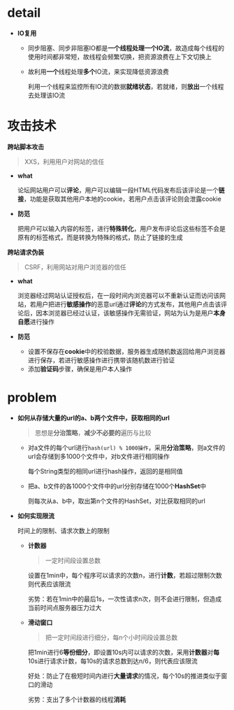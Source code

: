 # detail

- **IO复用**

  - 同步阻塞、同步非阻塞IO都是**一个线程处理一个IO流**，故造成每个线程的使用时间都非常短，故线程会频繁切换，把资源浪费在上下文切换上

  - 故利用**一个**线程处理**多个**IO流，来实现降低资源浪费

    利用一个线程来监控所有IO流的数据**就绪状态**，若就绪，则**放出**一个线程去处理该IO流





# 攻击技术

**跨站脚本攻击**

> XXS，利用用户对网站的信任

- **what**

  论坛网站用户可以**评论**，用户可以编辑一段HTML代码发布后该评论是一个**链接**，功能是获取其他用户本地的cookie，若用户点击该评论则会泄露cookie

- **防范**

  把用户可以输入内容的标签，进行**特殊转化**，用户发布评论后这些标签不会是原有的标签格式，而是转换为特殊的格式，防止了链接的生成

**跨站请求伪装**

> CSRF，利用网站对用户浏览器的信任

- **what**

  浏览器经过网站认证授权后，在一段时间内浏览器可以不重新认证而访问该网站，若用户把进行**敏感操作**的恶意url通过**评论**的方式发布，其他用户点击该评论后，因本浏览器已经过认证，该敏感操作无需验证，网站为认为是用户**本身自愿**进行操作

- **防范**

  - 设置不保存在**cookie**中的校验数据，服务器生成随机数返回给用户浏览器进行保存，若进行敏感操作进行携带该随机数进行验证
  - 添加**验证码**步骤，确保是用户本人操作



# problem

- **如何从存储大量的url的a、b两个文件中，获取相同的url**

  > 思想是**分治策略**，**减少不必要的**遍历与比较

  - 对a文件的每个url进行`hash(url) % 1000操作`，采用**分治策略**，则a文件的url会存储到多1000个文件中，对b文件进行相同操作

    每个String类型的相同url进行hash操作，返回的是相同值

  - 把a、b文件的各1000个文件中的url分别存储在1000个**HashSet**中

    则每次从a、b中，取出第n个文件的HashSet，对比获取相同的url

- **如何实现限流**

  时间上的限制、请求次数上的限制

  - **计数器**

    > 一定时间段设置总数

    设置在1min中，每个程序可以请求的次数n，进行**计数**，若超过限制次数则代表应该限流

    劣势：若在1min中的最后1s，一次性请求n次，则不会进行限制，但造成当前时间点服务器压力过大

  - **滑动窗口**

    > 把一定时间段进行细分，每n个小时间段设置总数

    把1min进行6**等份细分**，即设置10s内可以请求的次数，采用**计数器**对**每**10s进行请求计数，每10s的请求总数到达n/6，则代表应该限流

    好处：防止了在极短时间内进行**大量请求**的情况，每个10s的推进类似于窗口的滑动

    劣势：支出了多个计数器的线程**消耗**